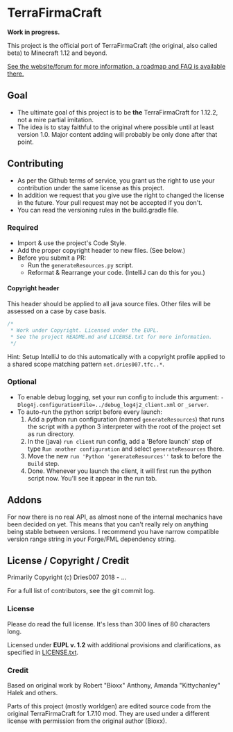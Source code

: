 # TerraFirmaCraft

**Work in progress.**

This project is the official port of TerraFirmaCraft (the original, also called beta) to Minecraft 1.12 and beyond.

[See the website/forum for more information, a roadmap and FAQ is available there.](https://terrafirmacraft.com/) 

## Goal

- The ultimate goal of this project is to be **the** TerraFirmaCraft for 1.12.2, not a mire partial imitation.
- The idea is to stay faithful to the original where possible until at least version 1.0.
  Major content adding will probably be only done after that point.

## Contributing

+ As per the Github terms of service, you grant us the right to use your contribution
  under the same license as this project.
+ In addition we request that you give use the right to changed the license in the future.
  Your pull request may not be accepted if you don't.
+ You can read the versioning rules in the build.gradle file.

### Required

+ Import & use the project's Code Style.
+ Add the proper copyright header to new files. (See below.)
+ Before you submit a PR:
    + Run the `generateResources.py` script.
    + Reformat & Rearrange your code. (IntelliJ can do this for you.)

#### Copyright header
This header should be applied to all java source files.
Other files will be assessed on a case by case basis.
```java
/*
 * Work under Copyright. Licensed under the EUPL.
 * See the project README.md and LICENSE.txt for more information.
 */
```
Hint: Setup IntelliJ to do this automatically with a copyright profile applied 
to a shared scope matching pattern `net.dries007.tfc..*`.

### Optional

+ To enable debug logging, set your run config to include this argument: `-Dlog4j.configurationFile=../debug_log4j2_client.xml` or `_server`.
+ To auto-run the python script before every launch:
    1. Add a python run configuration (named `generateResources`) that runs the script with a python 3 interpreter with the root of the project set as run directory.
    2. In the (java) `run client` run config, add a 'Before launch' step of type `Run another configuration` and select `generateResources` there.
    3. Move the new `run 'Python 'generateResources''` task to before the `Build` step.
    4. Done. Whenever you launch the client, it will first run the python script now. You'll see it appear in the run tab. 

## Addons

For now there is no real API, as almost none of the internal mechanics have been decided on yet.
This means that you can't really rely on anything being stable between versions.
I recommend you have narrow compatible version range string in your Forge/FML dependency string.

## License / Copyright / Credit

Primarily Copyright (c) Dries007 2018 - ...

For a full list of contributors, see the git commit log.

### License

Please do read the full license. It's less than 300 lines of 80 characters long.

Licensed under **EUPL v. 1.2** with additional provisions and clarifications, as specified in [LICENSE.txt](LICENSE.txt).

### Credit

Based on original work by Robert "Bioxx" Anthony, Amanda "Kittychanley" Halek and others.

Parts of this project (mostly worldgen) are edited source code from the original TerraFirmaCraft for 1.7.10 mod.
They are used under a different license with permission from the original author (Bioxx).
